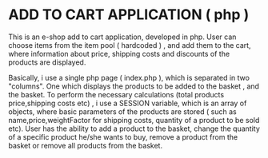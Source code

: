 # ADD TO CART APPLICATION ( php )

This is an e-shop add to cart application, developed in php.
User can choose items from the item pool ( hardcoded ) , and add them to the cart,
where information about price, shipping costs and discounts of the products are displayed.

Basically, i use a single php page ( index.php ), which is separated in two "columns". One which displays
the products to be added to the basket , and the basket. To perform the necessary calculations (total products price,shipping costs etc) , i use a SESSION variable, which is an array of objects, where basic parameters of the products are stored ( such as name,price,weightFactor for shipping costs, quantity of a product to be sold etc). User has the ability to add a product to the basket, change the quantity of a specific product he/she wants to buy, remove a product from the basket or remove all products from the basket.